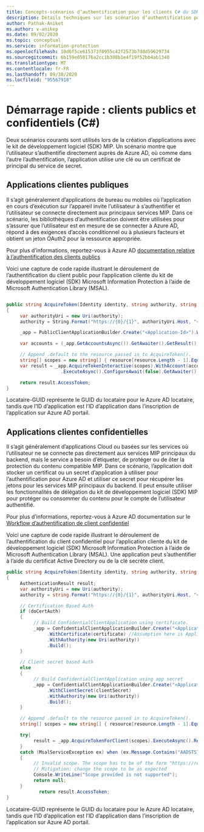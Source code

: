 ```yaml
---
title: Concepts-scénarios d’authentification pour les clients C# du SDK MIP (Microsoft Information Protection)
description: Détails techniques sur les scénarios d’authentification pour les applications clientes C# du SDK Microsoft Information Protection.
author: Pathak-Aniket
ms.author: v-anikep
ms.date: 09/02/2020
ms.topic: conceptual
ms.service: information-protection
ms.openlocfilehash: 10d6f5ce615373f0955c42f2573b7ddd59629734
ms.sourcegitcommit: 6b159e050176a2cc1b308b1e4f19f52bb4ab1340
ms.translationtype: MT
ms.contentlocale: fr-FR
ms.lasthandoff: 09/30/2020
ms.locfileid: "95567918"
---
```

# <a name="quickstart-public-and-confidential-clients-c"></a>Démarrage rapide : clients publics et confidentiels (C#)

Deux scénarios courants sont utilisés lors de la création d’applications avec le kit de développement logiciel (SDK) MIP. Un scénario montre que l’utilisateur s’authentifie directement auprès de Azure AD, où comme dans l’autre l’authentification, l’application utilise une clé ou un certificat de principal du service de secret.

## <a name="public-client-applications"></a>Applications clientes publiques

Il s’agit généralement d’applications de bureau ou mobiles où l’application en cours d’exécution sur l’appareil invite l’utilisateur à s’authentifier et l’utilisateur se connecte directement aux principaux services MIP. Dans ce scénario, les bibliothèques d’authentification doivent être utilisées pour s’assurer que l’utilisateur est en mesure de se connecter à Azure AD, répond à des exigences d’accès conditionnel ou à plusieurs facteurs et obtient un jeton OAuth2 pour la ressource appropriée.

Pour plus d’informations, reportez-vous à Azure AD [documentation relative à l’authentification des clients publics](/azure/active-directory/develop/msal-net-initializing-client-applications#initializing-a-public-client-application-from-configuration-options)

Voici une capture de code rapide illustrant le déroulement de l’authentification du client public pour l’application cliente du kit de développement logiciel (SDK) Microsoft Information Protection à l’aide de Microsoft Authentication Library (MSAL).

```csharp

public string AcquireToken(Identity identity, string authority, string resource, string claims)
{
     var authorityUri = new Uri(authority);
     authority = String.Format("https://{0}/{1}", authorityUri.Host, "<Tenant-GUID>");

     _app = PublicClientApplicationBuilder.Create("<Application-Id>").WithAuthority(authority).WithDefaultRedirectUri().Build();

     var accounts = (_app.GetAccountsAsync()).GetAwaiter().GetResult();

     // Append .default to the resource passed in to AcquireToken().
     string[] scopes = new string[] { resource[resource.Length - 1].Equals('/') ? $"{resource}.default" : $"{resource}/.default" };
     var result = _app.AcquireTokenInteractive(scopes).WithAccount(accounts.FirstOrDefault()).WithPrompt(Prompt.SelectAccount)
                    .ExecuteAsync().ConfigureAwait(false).GetAwaiter().GetResult();

     return result.AccessToken;
}
```

Locataire-GUID représente le GUID du locataire pour le Azure AD locataire, tandis que l’ID d’application est l’ID d’application dans l’inscription de l’application sur Azure AD portail.

## <a name="confidential-client-applications"></a>Applications clientes confidentielles

Il s’agit généralement d’applications Cloud ou basées sur les services où l’utilisateur ne se connecte pas directement aux services MIP principaux du backend, mais le service a besoin d’étiqueter, de protéger ou de ôter la protection du contenu compatible MIP. Dans ce scénario, l’application doit stocker un certificat ou un secret d’application à utiliser pour l’authentification pour Azure AD et utiliser ce secret pour récupérer les jetons pour les services MIP principaux du backend. Il peut ensuite utiliser les fonctionnalités de délégation du kit de développement logiciel (SDK) MIP pour protéger ou consommer du contenu pour le compte de l’utilisateur authentifié.

Pour plus d’informations, reportez-vous à Azure AD documentation sur le [Workflow d’authentification de client confidentiel](/azure/active-directory/develop/msal-net-initializing-client-applications#initializing-a-confidential-client-application-from-code)

Voici une capture de code rapide illustrant le déroulement de l’authentification du client confidentiel pour l’application cliente du kit de développement logiciel (SDK) Microsoft Information Protection à l’aide de Microsoft Authentication Library (MSAL). Une application peut s’authentifier à l’aide du certificat Active Directory ou de la clé secrète client.

```csharp
public string AcquireToken(Identity identity, string authority, string resource, string claim)
{
     AuthenticationResult result;
     var authorityUri = new Uri(authority);
     authority = string.Format("https://{0}/{1}", authorityUri.Host, "<Tenant-GUID>");

     // Certification Based Auth
     if (doCertAuth)
     {
          // Build ConfidentialClientApplication using certificate.
          _app = ConfidentialClientApplicationBuilder.Create("<Application-Id>")
               .WithCertificate(certificate) //Assumption here is Application passes a certificate created using certificate thumbprint
               .WithAuthority(new Uri(authority))
               .Build();
     }

     // Client secret based Auth
     else
     {
          // Build ConfidentialClientApplication using app secret
          _app = ConfidentialClientApplicationBuilder.Create("<Application-Id>")
               .WithClientSecret(clientSecret)
               .WithAuthority(new Uri(authority))
               .Build();
     }

     // Append .default to the resource passed in to AcquireToken().
     string[] scopes = new string[] { resource[resource.Length - 1].Equals('/') ? $"{resource}.default" : $"{resource}/.default" };

     try{
          result = _app.AcquireTokenForClient(scopes).ExecuteAsync().Result;
     }
     catch (MsalServiceException ex) when (ex.Message.Contains("AADSTS70011"))
     {
          // Invalid scope. The scope has to be of the form "https://resourceurl/.default"
          // Mitigation: change the scope to be as expected
          Console.WriteLine("Scope provided is not supported");
          return null;
     }
            return result.AccessToken;
}

```

Locataire-GUID représente le GUID du locataire pour le Azure AD locataire, tandis que l’ID d’application est l’ID d’application dans l’inscription de l’application sur Azure AD portail.